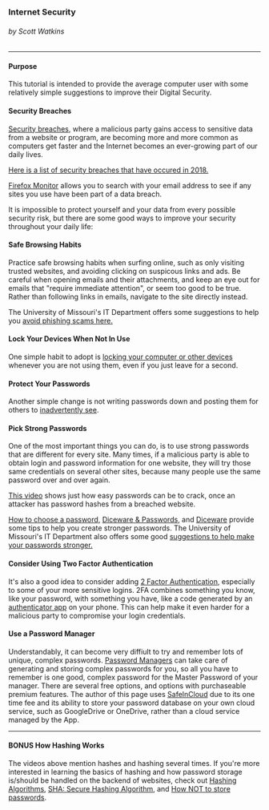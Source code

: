 ### Internet Security
###### by Scott Watkins

---

#### Purpose
This tutorial is intended to provide the average computer user with some relatively simple suggestions to improve their Digital Security.

#### Security Breaches
[Security breaches](https://en.wikipedia.org/wiki/Data_breach), where a malicious party gains access to sensitive data from a website or program, are becoming more and more common as computers get faster and the Internet becomes an ever-growing part of our daily lives.

[Here is a list of security breaches that have occured in 2018.](https://www.identityforce.com/blog/2018-data-breaches) 

[Firefox Monitor](https://monitor.firefox.com/) allows you to search with your email address to see if any sites you use have been part of a data breach.

It is impossible to protect yourself and your data from every possible security risk, but there are some good ways to improve your security throughout your daily life: 

#### Safe Browsing Habits
Practice safe browsing habits when surfing online, such as only visiting trusted websites, and avoiding clicking on suspicous links and ads. Be careful when opening emails and their attachments, and keep an eye out for emails that "require immediate attention", or seem too good to be true. Rather than following links in emails, navigate to the site directly instead. 

The University of Missouri's IT Department offers some suggestions to help you [avoid phishing scams here.](https://www.umsystem.edu/makeitsafe/phishing)

#### Lock Your Devices When Not In Use
One simple habit to adopt is [locking your computer or other devices](http://www.netstandard.com/always-lock-computer/) whenever you are not using them, even if you just leave for a second.

#### Protect Your Passwords
Another simple change is not writing passwords down and posting them for others to [inadvertently see](https://hotforsecurity.bitdefender.com/blog/hawaiis-missile-alert-agency-keeps-its-password-on-a-post-it-note-19461.html).

#### Pick Strong Passwords
One of the most important things you can do, is to use strong passwords that are different for every site. Many times, if a malicious party is able to obtain login and password information for one website, they will try those same credentials on several other sites, because many people use the same password over and over again.

[This video](https://www.youtube.com/watch?v=7U-RbOKanYs) shows just how easy passwords can be to crack, once an attacker has password hashes from a breached website.

[How to choose a password](https://www.youtube.com/watch?v=3NjQ9b3pgIg), [Diceware & Passwords](https://www.youtube.com/watch?v=Pe_3cFuSw1E), and [Diceware](http://world.std.com/~reinhold/diceware.html) provide some tips to help you create stronger passwords. The University of Missouri's IT Department also offers some good [suggestions to help make your passwords stronger.](https://umsystem.edu/makeitsafe/passwords)

#### Consider Using Two Factor Authentication
It's also a good idea to consider adding [2 Factor Authentication](https://www.youtube.com/watch?v=ZXFYT-BG2So), especially to some of your more sensitive logins. 2FA combines something you know, like your password, with something you have, like a code generated by an [authenticator app](https://www.google.com/landing/2step/) on your phone. This can help make it even harder for a malicious party to compromise your login credentials.

#### Use a Password Manager
Understandably, it can become very diffiult to try and remember lots of unique, complex passwords. [Password Managers](https://www.pcmag.com/article2/0,2817,2475964,00.asp) can take care of generating and storing complex passwords for you, so all you have to remember is one good, complex password for the Master Password of your manager. There are several free options, and options with purchaseable premium features. The author of this page uses [SafeInCloud](https://safe-in-cloud.com/en/) due to its one time fee and its ability to store your password database on your own cloud service, such as GoogleDrive or OneDrive, rather than a cloud service managed by the App.

 ---

#### BONUS How Hashing Works
The videos above mention hashes and hashing several times. If you're more interested in learning the basics of hashing and how password storage is/should be handled on the backend of websites, check out [Hashing Algorithms](https://www.youtube.com/watch?v=b4b8ktEV4Bg), [SHA: Secure Hashing Algorithm](https://www.youtube.com/watch?v=DMtFhACPnTY), and [How NOT to store passwords](https://www.youtube.com/watch?v=8ZtInClXe1Q).